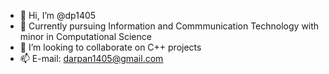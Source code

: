 - 👋 Hi, I’m @dp1405
- 🌱 Currently pursuing Information and Commmunication Technology with minor in Computational Science
- 💞️ I’m looking to collaborate on C++ projects 
- 📫 E-mail: darpan1405@gmail.com

<!---
dp1405/dp1405 is a ✨ special ✨ repository because its `README.md` (this file) appears on your GitHub profile.
You can click the Preview link to take a look at your changes.
--->
